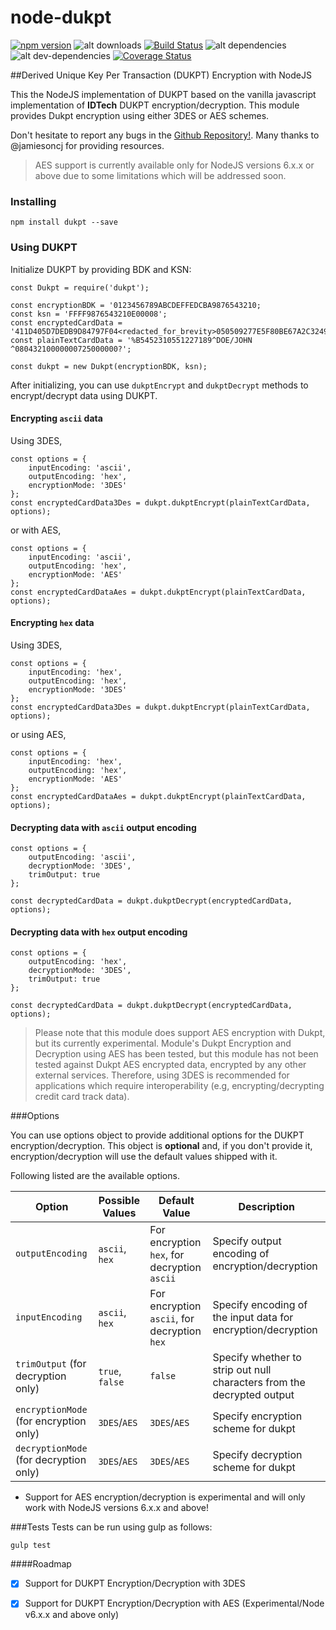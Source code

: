 # node-dukpt

[![npm version](https://badge.fury.io/js/dukpt.svg)](https://badge.fury.io/js/dukpt) ![alt downloads](https://img.shields.io/npm/dm/dukpt.svg?style=flat-square) [![Build Status](https://travis-ci.org/dpjayasekara/node-dukpt.svg?branch=master)](https://travis-ci.org/dpjayasekara/node-dukpt) ![alt dependencies](https://david-dm.org/dpjayasekara/node-dukpt.svg) ![alt dev-dependencies](https://david-dm.org/dpjayasekara/node-dukpt/dev-status.svg) [![Coverage Status](https://coveralls.io/repos/github/dpjayasekara/node-dukpt/badge.svg)](https://coveralls.io/github/dpjayasekara/node-dukpt)

##Derived Unique Key Per Transaction (DUKPT) Encryption with NodeJS

This the NodeJS implementation of DUKPT based on the vanilla javascript implementation of **IDTech** DUKPT encryption/decryption. This module provides Dukpt encryption using either 3DES or AES schemes.

Don't hesitate to report any bugs in the [Github Repository!](https://github.com/dpjayasekara/node-dukpt). Many thanks to @jamiesoncj for providing resources.

> AES support is currently available only for NodeJS versions 6.x.x or above due to some limitations which will be addressed soon.

### Installing

```
npm install dukpt --save
```
### Using DUKPT

Initialize DUKPT by providing BDK and KSN:

```
const Dukpt = require('dukpt');

const encryptionBDK = '0123456789ABCDEFFEDCBA9876543210;
const ksn = 'FFFF9876543210E00008';
const encryptedCardData = '411D405D7DEDB9D84797F04<redacted_for_brevity>050509277E5F80BE67A2C324900A7E3';
const plainTextCardData = '%B5452310551227189^DOE/JOHN      ^08043210000000725000000?';

const dukpt = new Dukpt(encryptionBDK, ksn);
```
After initializing, you can use `dukptEncrypt` and `dukptDecrypt` methods to encrypt/decrypt data using DUKPT. 

#### Encrypting `ascii` data

Using 3DES,

```
const options = {
	inputEncoding: 'ascii', 
	outputEncoding: 'hex',
	encryptionMode: '3DES'
};
const encryptedCardData3Des = dukpt.dukptEncrypt(plainTextCardData, options);
```
or with AES,

```
const options = {
	inputEncoding: 'ascii', 
	outputEncoding: 'hex',
	encryptionMode: 'AES'
};
const encryptedCardDataAes = dukpt.dukptEncrypt(plainTextCardData, options);
```

#### Encrypting `hex` data

Using 3DES,

```
const options = {
	inputEncoding: 'hex',
	outputEncoding: 'hex',
	encryptionMode: '3DES'
};
const encryptedCardData3Des = dukpt.dukptEncrypt(plainTextCardData, options);
```
or using AES,

```
const options = {
	inputEncoding: 'hex',
	outputEncoding: 'hex',
	encryptionMode: 'AES'
};
const encryptedCardDataAes = dukpt.dukptEncrypt(plainTextCardData, options);
```

#### Decrypting data with `ascii` output encoding

```
const options = {
	outputEncoding: 'ascii',
	decryptionMode: '3DES',
	trimOutput: true
};

const decryptedCardData = dukpt.dukptDecrypt(encryptedCardData, options);
```
#### Decrypting data with `hex` output encoding

```
const options = {
	outputEncoding: 'hex',
	decryptionMode: '3DES',
	trimOutput: true
};

const decryptedCardData = dukpt.dukptDecrypt(encryptedCardData, options);
```

> Please note that this module does support AES encryption with Dukpt, but its currently experimental. Module's Dukpt Encryption and Decryption using AES has been tested, but this module has not been tested against Dukpt AES encrypted data, encrypted by any other external services. Therefore, using 3DES is recommended for applications which require interoperability (e.g, encrypting/decrypting credit card track data).

###Options

You can use options object to provide additional options for the DUKPT encryption/decryption. This object is **optional** and, if you don't provide it, encryption/decryption will use the default values shipped with it. 

Following listed are the available options.

Option | Possible Values | Default Value | Description
------------ | ------- | ------------- | --------------
`outputEncoding` | `ascii`, `hex` | For encryption `hex`, for decryption `ascii` | Specify output encoding of encryption/decryption
`inputEncoding` | `ascii`, `hex` | For encryption `ascii`, for decryption `hex` | Specify encoding of the input data for encryption/decryption
`trimOutput` (for decryption only) | `true`, `false` | `false` | Specify whether to strip out null characters from the decrypted output
`encryptionMode` (for encryption only) | `3DES`/`AES` | `3DES`/`AES` | Specify encryption scheme for dukpt
`decryptionMode` (for decryption only) | `3DES`/`AES` | `3DES`/`AES` | Specify decryption scheme for dukpt

* Support for AES encryption/decryption is experimental and will only work with NodeJS versions 6.x.x and above!

###Tests
Tests can be run using gulp as follows:

```
gulp test
```

####Roadmap

- [x] Support for DUKPT Encryption/Decryption with 3DES
- [x] Support for DUKPT Encryption/Decryption with AES (Experimental/Node v6.x.x and above only)


